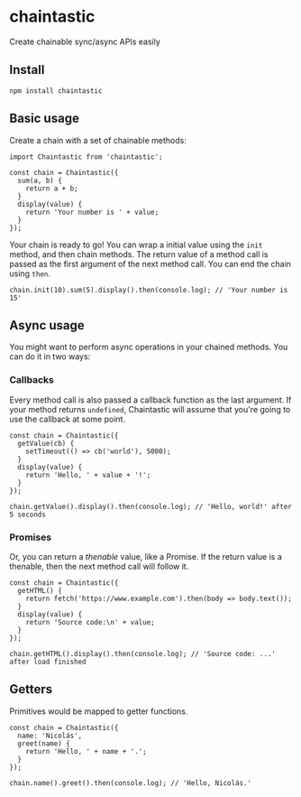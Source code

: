 # chaintastic
Create chainable sync/async APIs easily

## Install

```
npm install chaintastic
```

## Basic usage

Create a chain with a set of chainable methods:

```
import Chaintastic from 'chaintastic';

const chain = Chaintastic({
  sum(a, b) {
    return a + b;
  }
  display(value) {
    return 'Your number is ' + value;
  }
});
```

Your chain is ready to go! You can wrap a initial value using the `init` method, and then chain methods. The return value of a method call is passed as the first argument of the next method call. You can end the chain using `then`.

```
chain.init(10).sum(5).display().then(console.log); // 'Your number is 15'
```

## Async usage

You might want to perform async operations in your chained methods. You can do it in two ways:

### Callbacks

Every method call is also passed a callback function as the last argument. If your method returns `undefined`, Chaintastic will assume that you're going to use the callback at some point.

```
const chain = Chaintastic({
  getValue(cb) {
    setTimeout(() => cb('world'), 5000);
  }
  display(value) {
    return 'Hello, ' + value + '!';
  }
});

chain.getValue().display().then(console.log); // 'Hello, world!' after 5 seconds
```

### Promises

Or, you can return a *thenable* value, like a Promise. If the return value is a thenable, then the next method call will follow it.

```
const chain = Chaintastic({
  getHTML() {
    return fetch('https://www.example.com').then(body => body.text());
  }
  display(value) {
    return 'Source code:\n' + value;
  }
});

chain.getHTML().display().then(console.log); // 'Source code: ...' after load finished
```


## Getters

Primitives would be mapped to getter functions.

```
const chain = Chaintastic({
  name: 'Nicolás',
  greet(name) {
    return 'Hello, ' + name + '.';
  }
});

chain.name().greet().then(console.log); // 'Hello, Nicolás.'
```


